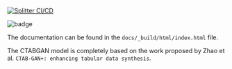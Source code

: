 [![Splitter CI/CD](https://github.com/michelefontana92/data_splitter/actions/workflows/splitter_ci.yaml/badge.svg)](https://github.com/michelefontana92/data_splitter/actions/workflows/splitter_ci.yaml)

![badge](https://img.shields.io/endpoint?url=https://gist.githubusercontent.com/michelefontana92/4c10a1f1f4cfc1d98e4ed48ca189628b/raw/pytest_coverage.json)

The documentation can be found in the ```docs/_build/html/index.html``` file.

The CTABGAN model is completely based on the work proposed by Zhao et al. ```CTAB-GAN+: enhancing tabular data synthesis```.
